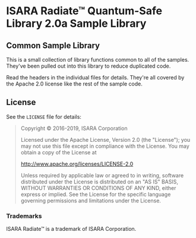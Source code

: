 # ISARA Radiate™ Quantum-Safe Library 2.0a Sample Library

## Common Sample Library

This is a small collection of library functions common to all of the samples.
They've been pulled out into this library to reduce duplicated code.

Read the headers in the individual files for details. They're all covered by
the Apache 2.0 license like the rest of the sample code.

## License

See the `LICENSE` file for details:

> Copyright © 2016-2019, ISARA Corporation
> 
> Licensed under the Apache License, Version 2.0 (the "License");
> you may not use this file except in compliance with the License.
> You may obtain a copy of the License at
> 
> http://www.apache.org/licenses/LICENSE-2.0
> 
> Unless required by applicable law or agreed to in writing, software
> distributed under the License is distributed on an "AS IS" BASIS,
> WITHOUT WARRANTIES OR CONDITIONS OF ANY KIND, either express or implied.
> See the License for the specific language governing permissions and
> limitations under the License.

### Trademarks

ISARA Radiate™ is a trademark of ISARA Corporation.
